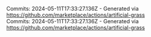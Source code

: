 Commits: 2024-05-11T17:33:27.136Z - Generated via https://github.com/marketplace/actions/artificial-grass
<br>
Commits: 2024-05-11T17:33:27.136Z - Generated via https://github.com/marketplace/actions/artificial-grass
<br>
